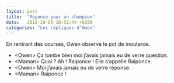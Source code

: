 ```yaml
---
layout: post
title:  "Réponse pour un champion"
date:   2012-10-05 16:51:44 +0200
categories: "Les répliques d’Owen"
---
```


En rentrant des courses, Owen observe le pot de moutarde.

-   \<Owen\> Ça tombe bien moi j’avais jamais eu de verre question.
-   \<Maman\> Quoi ? Ah ! Raiponce ! Elle s’appelle Raiponce.
-   \<Owen\> Moi j’avais jamais eu de verre réponse.
-   \<Maman\> Raiponce !
